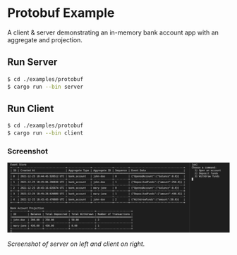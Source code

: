 # Protobuf Example

A client & server demonstrating an in-memory bank account app with an aggregate and projection.

## Run Server

```bash
$ cd ./examples/protobuf
$ cargo run --bin server
```

## Run Client

```bash
$ cd ./examples/protobuf
$ cargo run --bin client
```

### Screenshot

![Screenshot](/examples/protobuf/screenshot.png?raw=true "Screenshot")

_Screenshot of server on left and client on right._
